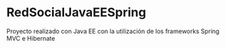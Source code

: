 # RedSocialJavaEESpring
Proyecto realizado con Java EE con la utilización de los frameworks Spring MVC e Hibernate
